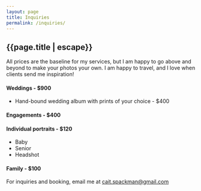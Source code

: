 ```yaml
---
layout: page
title: Inquiries
permalink: /inquiries/
---
```


<section aria-label="About Section" class="main-col page-callout">
  <h1 class="page-col-title">{{page.title | escape}}</h1>
  <p>All prices are the baseline for my services, but I am happy to go above and beyond to make your photos your own. I am happy to travel, and I love when clients send me inspiration!</p>
 <div class="page-callout--price col-lg-12">
   <div class="page-callout--col">
     <h4>Weddings - $900</h4>
     <ul>
       <li>Hand-bound wedding album with prints of your choice - $400</li>
     </ul>
     <h4>Engagements - $400</h4>
   </div>
   <div class="page-callout--col">
     <h4>Individual portraits - $120</h4>
     <ul>
       <li>Baby</li>
       <li>Senior</li>
       <li>Headshot</li>
     </ul>
     <h4>Family - $100</h4>
   </div>
 </div>
   <p>For inquiries and booking, email me at <a href="mailto:cait.spackman@gmail.com">cait.spackman@gmail.com</a></p>
</section>

